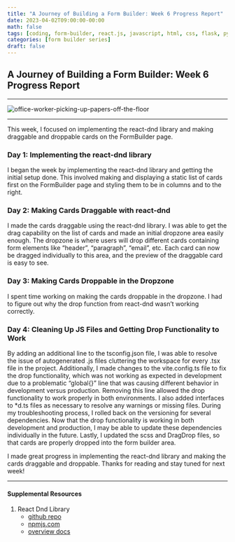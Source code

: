 ```yaml
---
title: "A Journey of Building a Form Builder: Week 6 Progress Report"
date: 2023-04-02T09:00:00-00:00
math: false
tags: [coding, form-builder, react.js, javascript, html, css, flask, python]
categories: [form builder series]
draft: false
---
```

## A Journey of Building a Form Builder: Week 6 Progress Report

-----------------------------------------------
 ![office-worker-picking-up-papers-off-the-floor](https://lh3.googleusercontent.com/_8T0Yo49cpDyD0WpJsdPMDzgdGHXxspjKTnmMVzmJZJbV_9hUGV2LGHzVZogp2UmQiH0Aun-6dLbsNww-N-2Jdu58jCpk9V1v6GuE09mpg)

-----------------------------------------------
This week, I focused on implementing the react-dnd library and making draggable and droppable cards on the FormBuilder page.

### Day 1: Implementing the react-dnd library

I began the week by implementing the react-dnd library and getting the initial setup done. This involved making and displaying a static list of cards first on the FormBuilder page and styling them to be in columns and to the right.

### Day 2: Making Cards Draggable with react-dnd

I made the cards draggable using the react-dnd library. I was able to get the drag capability on the list of cards and made an initial dropzone area easily enough. The dropzone is where users will drop different cards containing form elements like “header”, “paragraph”, “email”, etc. Each card can now be dragged individually to this area, and the preview of the draggable card is easy to see.

### Day 3: Making Cards Droppable in the Dropzone

I spent time working on making the cards droppable in the dropzone. I had to figure out why the drop function from react-dnd wasn’t working correctly.

### Day 4: Cleaning Up JS Files and Getting Drop Functionality to Work

By adding an additional line to the tsconfig.json file, I was able to resolve the issue of autogenerated .js files cluttering the workspace for every .tsx file in the project. Additionally, I made changes to the vite.config.ts file to fix the drop functionality, which was not working as expected in development due to a problematic “global{}” line that was causing different behavior in development versus production. Removing this line allowed the drop functionality to work properly in both environments. I also added interfaces to *d.ts files as necessary to resolve any warnings or missing files. During my troubleshooting process, I rolled back on the versioning for several dependencies. Now that the drop functionality is working in both development and production, I may be able to update these dependencies individually in the future. Lastly, I updated the scss and DragDrop files, so that cards are properly dropped into the form builder area.

I made great progress in implementing the react-dnd library and making the cards draggable and droppable. Thanks for reading and stay tuned for next week!

-----------------------------------------------

#### Supplemental Resources

1. React Dnd Library
    * [github repo](https://github.com/react-dnd/react-dnd/)
    * [npmjs.com](https://www.npmjs.com/package/react-dnd)
    * [overview docs](https://react-dnd.github.io/react-dnd/docs/overview)
